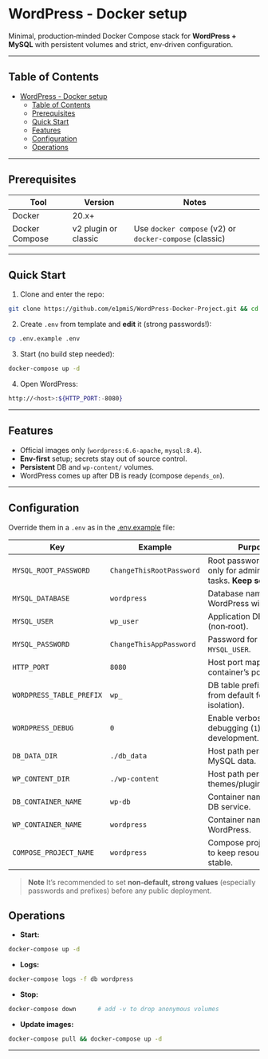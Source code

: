 # WordPress - Docker setup

Minimal, production‑minded Docker Compose stack for **WordPress + MySQL** with persistent volumes and strict, env‑driven configuration.

---

## Table of Contents

- [WordPress - Docker setup](#wordpress---docker-setup)
  - [Table of Contents](#table-of-contents)
  - [Prerequisites](#prerequisites)
  - [Quick Start](#quick-start)
  - [Features](#features)
  - [Configuration](#configuration)
  - [Operations](#operations)

---

## Prerequisites

| Tool           | Version              | Notes                                                   |
| -------------- | -------------------- | ------------------------------------------------------- |
| Docker         | 20.x+                |                                                         |
| Docker Compose | v2 plugin or classic | Use `docker compose` (v2) or `docker-compose` (classic) |

---

## Quick Start

1. Clone and enter the repo:

```bash
git clone https://github.com/e1pmiS/WordPress-Docker-Project.git && cd WordPress-Docker-Project
```

2. Create `.env` from template and **edit** it (strong passwords!):

```bash
cp .env.example .env
```

3. Start (no build step needed):

```bash
docker-compose up -d
```

4. Open WordPress:

```bash
http://<host>:${HTTP_PORT:-8080}
```

---

## Features

* Official images only (`wordpress:6.6-apache`, `mysql:8.4`).
* **Env-first** setup; secrets stay out of source control.
* **Persistent** DB and `wp-content/` volumes.
* WordPress comes up after DB is ready (compose `depends_on`).

---

## Configuration

Override them in a `.env` as in the [.env.example](.env.example) file:

| Key                      | Example                 | Purpose                                                            |
| ------------------------ | ----------------------- | ------------------------------------------------------------------ |
| `MYSQL_ROOT_PASSWORD`    | `ChangeThisRootPassword` | Root password used only for administration tasks. **Keep secret.** |
| `MYSQL_DATABASE`         | `wordpress`             | Database name WordPress will use.                                  |
| `MYSQL_USER`             | `wp_user`               | Application DB user (non‑root).                                    |
| `MYSQL_PASSWORD`         | `ChangeThisAppPassword`  | Password for `MYSQL_USER`.                                         |
| `HTTP_PORT`              | `8080`                  | Host port mapped to the container’s port 80.                       |
| `WORDPRESS_TABLE_PREFIX` | `wp_`                   | DB table prefix (change from default for isolation).               |
| `WORDPRESS_DEBUG`        | `0`                     | Enable verbose debugging (`1`) only in development.                |
| `DB_DATA_DIR`            | `./db_data`             | Host path persisting MySQL data.                                   |
| `WP_CONTENT_DIR`         | `./wp-content`          | Host path persisting themes/plugins/uploads.                       |
| `DB_CONTAINER_NAME`      | `wp-db`                 | Container name for the DB service.                                 |
| `WP_CONTAINER_NAME`      | `wordpress`             | Container name for WordPress.                                      |
| `COMPOSE_PROJECT_NAME`   | `wordpress`             | Compose project name to keep resource names stable.                |

> **Note**
> It’s recommended to set **non‑default, strong values** (especially passwords and prefixes) before any public deployment.

## Operations

* **Start:**

```bash
docker-compose up -d
```

* **Logs:**

```bash
docker-compose logs -f db wordpress
```

* **Stop:**

```bash
docker-compose down      # add -v to drop anonymous volumes
```

* **Update images:**

```bash
docker-compose pull && docker-compose up -d
```

---
